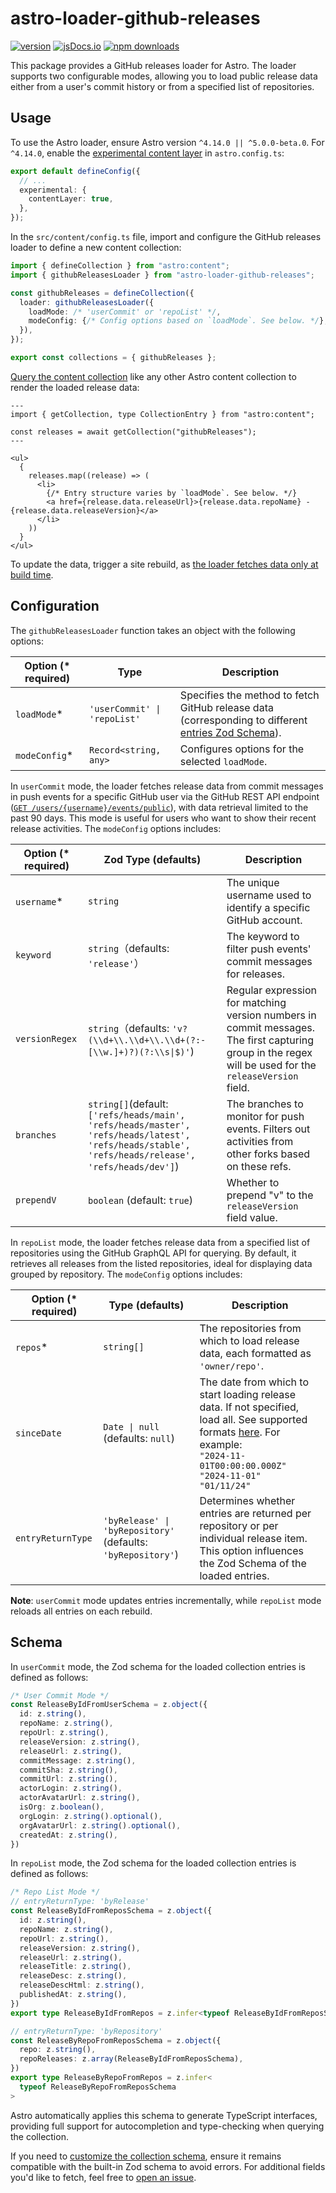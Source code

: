 # astro-loader-github-releases

[![version][version-badge]][version-link]
[![jsDocs.io][jsdocs-src]][jsdocs-href]
[![npm downloads][npm-downloads-src]][npm-downloads-href]

This package provides a GitHub releases loader for Astro. The loader supports two configurable modes, allowing you to load public release data either from a user's commit history or from a specified list of repositories. 

## Usage

To use the Astro loader, ensure Astro version `^4.14.0 || ^5.0.0-beta.0`. For `^4.14.0`, enable the [experimental content layer](https://docs.astro.build/en/reference/configuration-reference/#experimentalcontentlayer) in `astro.config.ts`:

```ts
export default defineConfig({
  // ...
  experimental: {
    contentLayer: true,
  },
});
```

In the `src/content/config.ts` file, import and configure the GitHub releases loader to define a new content collection:

```ts
import { defineCollection } from "astro:content";
import { githubReleasesLoader } from "astro-loader-github-releases";

const githubReleases = defineCollection({
  loader: githubReleasesLoader({
    loadMode: /* 'userCommit' or 'repoList' */,
    modeConfig: {/* Config options based on `loadMode`. See below. */},
  }),
});

export const collections = { githubReleases };
```

[Query the content collection](https://5-0-0-beta.docs.astro.build/en/guides/content-collections/#querying-collections) like any other Astro content collection to render the loaded release data:

```astro
---
import { getCollection, type CollectionEntry } from "astro:content";

const releases = await getCollection("githubReleases");
---

<ul>
  {
    releases.map((release) => (
      <li>
        {/* Entry structure varies by `loadMode`. See below. */}
        <a href={release.data.releaseUrl}>{release.data.repoName} - {release.data.releaseVersion}</a>
      </li>
    ))
  }
</ul>
```

To update the data, trigger a site rebuild, as [the loader fetches data only at build time](https://5-0-0-beta.docs.astro.build/en/reference/content-loader-reference/#object-loaders).

## Configuration

The `githubReleasesLoader` function takes an object with the following options:

| Option (* required) | Type                         | Description                                                                                                   |
| ------------------- | ---------------------------- | ------------------------------------------------------------------------------------------------------------- |
| `loadMode`*         | `'userCommit' \| 'repoList'` | Specifies the method to fetch GitHub release data (corresponding to different [entries Zod Schema](#schema)). |
| `modeConfig`*       | `Record<string, any>`        | Configures options for the selected `loadMode`.                                                               |

In `userCommit` mode, the loader fetches release data from commit messages in push events for a specific GitHub user via the GitHub REST API endpoint ([`GET /users/{username}/events/public`](https://docs.github.com/en/rest/activity/events?apiVersion=2022-11-28#list-public-events-for-a-user)), with data retrieval limited to the past 90 days. This mode is useful for users who want to show their recent release activities. The `modeConfig` options includes:

| Option (* required) | Zod Type (defaults)                                                                                                                               | Description                                                                                                                                             |
| ------------------- | ------------------------------------------------------------------------------------------------------------------------------------------------- | ------------------------------------------------------------------------------------------------------------------------------------------------------- |
| `username`*         | `string`                                                                                                                                          | The unique username used to identify a specific GitHub account.                                                                                         |
| `keyword`           | `string`（defaults: `'release'`）                                                                                                                   | The keyword to filter push events' commit messages for releases.                                                                                        |
| `versionRegex`      | `string`（defaults: `'v?(\\d+\\.\\d+\\.\\d+(?:-[\\w.]+)?)(?:\\s\|$)'`)                                                                             | Regular expression for matching version numbers in commit messages. The first capturing group in the regex will be used for the `releaseVersion` field. |
| `branches`          | `string[]`(default: `['refs/heads/main', 'refs/heads/master', 'refs/heads/latest', 'refs/heads/stable', 'refs/heads/release', 'refs/heads/dev']`) | The branches to monitor for push events. Filters out activities from other forks based on these refs.                                                   |
| `prependV`          | `boolean` (default: `true`)                                                                                                                       | Whether to prepend "v" to the `releaseVersion` field value.                                                                                             |

In `repoList` mode, the loader fetches release data from a specified list of repositories using the GitHub GraphQL API for querying. By default, it retrieves all releases from the listed repositories, ideal for displaying data grouped by repository. The `modeConfig` options includes:

| Option (* required) | Type (defaults)                                              | Description                                                                                                                                                                                                                                                                                       |
| ------------------- | ------------------------------------------------------------ | ------------------------------------------------------------------------------------------------------------------------------------------------------------------------------------------------------------------------------------------------------------------------------------------------- |
| `repos`*            | `string[]`                                                   | The repositories from which to load release data, each formatted as `'owner/repo'`.                                                                                                                                                                                                               |
| `sinceDate`         | `Date \| null` (defaults: `null`)                            | The date from which to start loading release data. If not specified, load all. See supported formats [here](https://developer.mozilla.org/en-US/docs/Web/JavaScript/Reference/Global_Objects/Date/parse#examples). For example:<br>`"2024-11-01T00:00:00.000Z"`<br>`"2024-11-01"`<br>`"01/11/24"` |
| `entryReturnType`   | `'byRelease' \| 'byRepository'` (defaults: `'byRepository'`) | Determines whether entries are returned per repository or per individual release item. This option influences the Zod Schema of the loaded entries.                                                                                                                                               |

**Note**: `userCommit` mode updates entries incrementally, while `repoList` mode reloads all entries on each rebuild.

## Schema

In `userCommit` mode, the Zod schema for the loaded collection entries is defined as follows:

```ts
/* User Commit Mode */
const ReleaseByIdFromUserSchema = z.object({
  id: z.string(),
  repoName: z.string(),
  repoUrl: z.string(),
  releaseVersion: z.string(),
  releaseUrl: z.string(),
  commitMessage: z.string(),
  commitSha: z.string(),
  commitUrl: z.string(),
  actorLogin: z.string(),
  actorAvatarUrl: z.string(),
  isOrg: z.boolean(),
  orgLogin: z.string().optional(),
  orgAvatarUrl: z.string().optional(),
  createdAt: z.string(),
})
```

In `repoList` mode, the Zod schema for the loaded collection entries is defined as follows:

```ts
/* Repo List Mode */
// entryReturnType: 'byRelease'
const ReleaseByIdFromReposSchema = z.object({
  id: z.string(),
  repoName: z.string(),
  repoUrl: z.string(),
  releaseVersion: z.string(),
  releaseUrl: z.string(),
  releaseTitle: z.string(),
  releaseDesc: z.string(),
  releaseDescHtml: z.string(),
  publishedAt: z.string(),
})
export type ReleaseByIdFromRepos = z.infer<typeof ReleaseByIdFromReposSchema>

// entryReturnType: 'byRepository'
const ReleaseByRepoFromReposSchema = z.object({
  repo: z.string(),
  repoReleases: z.array(ReleaseByIdFromReposSchema),
})
export type ReleaseByRepoFromRepos = z.infer<
  typeof ReleaseByRepoFromReposSchema
>
```

Astro automatically applies this schema to generate TypeScript interfaces, providing full support for autocompletion and type-checking when querying the collection.

If you need to [customize the collection schema](https://5-0-0-beta.docs.astro.build/en/guides/content-collections/#defining-the-collection-schema), ensure it remains compatible with the built-in Zod schema to avoid errors. For additional fields you'd like to fetch, feel free to [open an issue](https://github.com/lin-stephanie/astro-loaders/issues).


[version-badge]: https://img.shields.io/npm/v/astro-loader-github-releases?label=release&style=flat&colorA=080f12&colorB=ef7575
[version-link]: https://www.npmjs.com/package/astro-loader-github-releases
[jsdocs-src]: https://img.shields.io/badge/jsdocs-reference-080f12?style=flat&colorA=080f12&colorB=ef7575
[jsdocs-href]: https://www.jsdocs.io/package/astro-loader-github-releases
[npm-downloads-src]: https://img.shields.io/npm/dm/astro-loader-github-releases?style=flat&colorA=080f12&colorB=ef7575
[npm-downloads-href]: https://npmjs.com/package/astro-loader-github-releases

